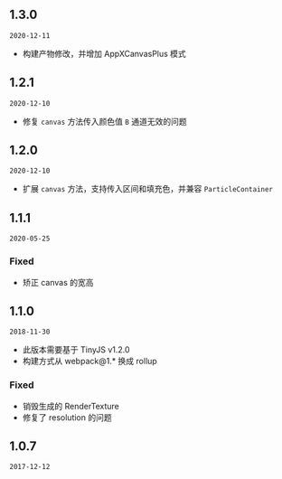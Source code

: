 ## 1.3.0

`2020-12-11`

- 构建产物修改，并增加 AppXCanvasPlus 模式

## 1.2.1

`2020-12-10`

- 修复 `canvas` 方法传入颜色值 `B` 通道无效的问题

## 1.2.0

`2020-12-10`

- 扩展 `canvas` 方法，支持传入区间和填充色，并兼容 `ParticleContainer`

## 1.1.1

`2020-05-25`

### Fixed
- 矫正 canvas 的宽高

## 1.1.0

`2018-11-30`

- 此版本需要基于 TinyJS v1.2.0
- 构建方式从 webpack@1.* 换成 rollup

### Fixed
- 销毁生成的 RenderTexture
- 修复了 resolution 的问题

## 1.0.7

`2017-12-12`

